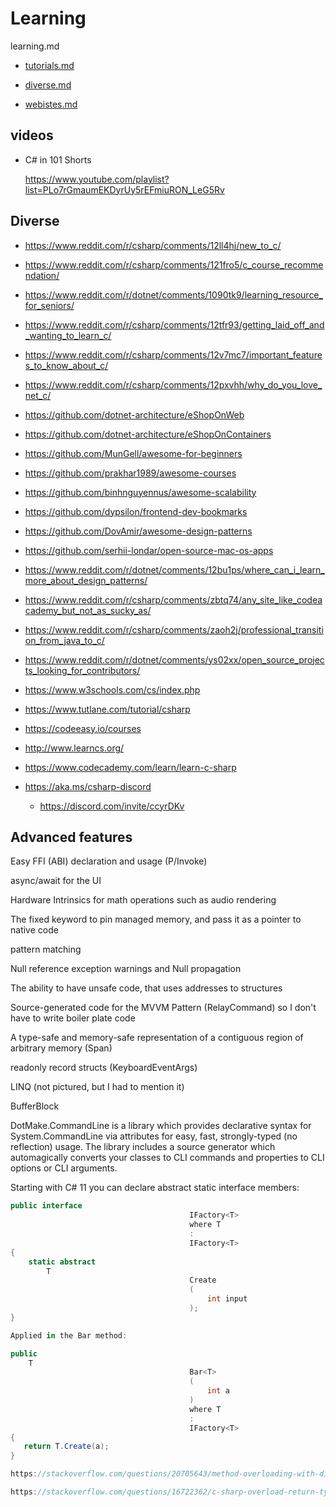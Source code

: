 # Learning

learning.md

*   [tutorials.md](tutorials.md)

*   [diverse.md](diverse.md)

*   [webistes.md](webistes.md)

## videos

*   C# in 101 Shorts

    https://www.youtube.com/playlist?list=PLo7rGmaumEKDyrUy5rEFmiuRON_LeG5Rv

## Diverse

*   https://www.reddit.com/r/csharp/comments/12ll4hj/new_to_c/

*   https://www.reddit.com/r/csharp/comments/121fro5/c_course_recommendation/

*   https://www.reddit.com/r/dotnet/comments/1090tk9/learning_resource_for_seniors/

*   https://www.reddit.com/r/csharp/comments/12tfr93/getting_laid_off_and_wanting_to_learn_c/

*   https://www.reddit.com/r/csharp/comments/12v7mc7/important_features_to_know_about_c/

*   https://www.reddit.com/r/csharp/comments/12pxvhh/why_do_you_love_net_c/

*   https://github.com/dotnet-architecture/eShopOnWeb

*   https://github.com/dotnet-architecture/eShopOnContainers

*   https://github.com/MunGell/awesome-for-beginners

*   https://github.com/prakhar1989/awesome-courses

*   https://github.com/binhnguyennus/awesome-scalability

*   https://github.com/dypsilon/frontend-dev-bookmarks

*   https://github.com/DovAmir/awesome-design-patterns

*   https://github.com/serhii-londar/open-source-mac-os-apps

*   https://www.reddit.com/r/dotnet/comments/12bu1ps/where_can_i_learn_more_about_design_patterns/

*   https://www.reddit.com/r/csharp/comments/zbtq74/any_site_like_codeacademy_but_not_as_sucky_as/

*   https://www.reddit.com/r/csharp/comments/zaoh2j/professional_transition_from_java_to_c/

*   https://www.reddit.com/r/dotnet/comments/ys02xx/open_source_projects_looking_for_contributors/

*   https://www.w3schools.com/cs/index.php

*   https://www.tutlane.com/tutorial/csharp

*   https://codeeasy.io/courses

*   http://www.learncs.org/

*   https://www.codecademy.com/learn/learn-c-sharp



*   https://aka.ms/csharp-discord

    *   https://discord.com/invite/ccyrDKv
    
## Advanced features

Easy FFI (ABI) declaration and usage (P/Invoke)

async/await for the UI

Hardware Intrinsics for math operations such as audio rendering

The fixed keyword to pin managed memory, and pass it as a pointer to native code

pattern matching

Null reference exception warnings and Null propagation

The ability to have unsafe code, that uses addresses to structures

Source-generated code for the MVVM Pattern (RelayCommand) so I don't have to write boiler plate code

A type-safe and memory-safe representation of a contiguous region of arbitrary memory (Span)

readonly record structs (KeyboardEventArgs)

LINQ (not pictured, but I had to mention it)





BufferBlock<T>


DotMake.CommandLine is a library which provides declarative syntax for System.CommandLine via attributes for easy, fast, strongly-typed (no reflection) usage. The library includes a source generator which automagically converts your classes to CLI commands and properties to CLI options or CLI arguments.


Starting with C# 11 you can declare abstract static interface members:

```csharp
public interface 
                                        IFactory<T>
                                        where T 
                                        : 
                                        IFactory<T>
{
    static abstract 
        T
                                        Create
                                        (
                                            int input
                                        );
}

Applied in the Bar method:

public 
    T 
                                        Bar<T>
                                        (
                                            int a
                                        )
                                        where T 
                                        : 
                                        IFactory<T> 
{
   return T.Create(a);
}

https://stackoverflow.com/questions/20705643/method-overloading-with-different-return-type

https://stackoverflow.com/questions/16722362/c-sharp-overload-return-type-recommended-approach